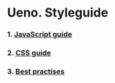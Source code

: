 # Ueno. Styleguide

### 1. [JavaScript guide](JavaScript.md)
### 2. [CSS guide](CSS.md)
### 3. [Best practises](Best_practises.md)
